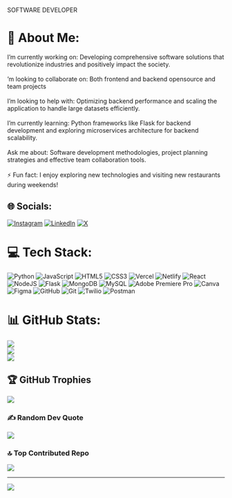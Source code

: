 SOFTWARE DEVELOPER
# 💫 About Me:
I’m currently working on: Developing comprehensive software solutions that revolutionize industries and positively impact the society.<br><br>’m looking to collaborate on: Both frontend and backend opensource and team projects<br><br>I’m looking to help with: Optimizing backend performance and scaling the application to handle large datasets efficiently.<br><br>I’m currently learning: Python frameworks like Flask for backend development and exploring microservices architecture for backend scalability.<br><br>Ask me about: Software development methodologies, project planning strategies and effective team collaboration tools.<br><br>⚡ Fun fact: I enjoy exploring new technologies and visiting new restaurants during weekends!


## 🌐 Socials:
[![Instagram](https://img.shields.io/badge/Instagram-%23E4405F.svg?logo=Instagram&logoColor=white)](https://instagram.com/Cheruiyot._) [![LinkedIn](https://img.shields.io/badge/LinkedIn-%230077B5.svg?logo=linkedin&logoColor=white)](https://linkedin.com/in/EugeneCheruiyot) [![X](https://img.shields.io/badge/X-black.svg?logo=X&logoColor=white)](https://x.com/GENEKOECH) 

# 💻 Tech Stack:
![Python](https://img.shields.io/badge/python-3670A0?style=plastic&logo=python&logoColor=ffdd54) ![JavaScript](https://img.shields.io/badge/javascript-%23323330.svg?style=plastic&logo=javascript&logoColor=%23F7DF1E) ![HTML5](https://img.shields.io/badge/html5-%23E34F26.svg?style=plastic&logo=html5&logoColor=white) ![CSS3](https://img.shields.io/badge/css3-%231572B6.svg?style=plastic&logo=css3&logoColor=white) ![Vercel](https://img.shields.io/badge/vercel-%23000000.svg?style=plastic&logo=vercel&logoColor=white) ![Netlify](https://img.shields.io/badge/netlify-%23000000.svg?style=plastic&logo=netlify&logoColor=#00C7B7) ![React](https://img.shields.io/badge/react-%2320232a.svg?style=plastic&logo=react&logoColor=%2361DAFB) ![NodeJS](https://img.shields.io/badge/node.js-6DA55F?style=plastic&logo=node.js&logoColor=white) ![Flask](https://img.shields.io/badge/flask-%23000.svg?style=plastic&logo=flask&logoColor=white) ![MongoDB](https://img.shields.io/badge/MongoDB-%234ea94b.svg?style=plastic&logo=mongodb&logoColor=white) ![MySQL](https://img.shields.io/badge/mysql-4479A1.svg?style=plastic&logo=mysql&logoColor=white) ![Adobe Premiere Pro](https://img.shields.io/badge/Adobe%20Premiere%20Pro-9999FF.svg?style=plastic&logo=Adobe%20Premiere%20Pro&logoColor=white) ![Canva](https://img.shields.io/badge/Canva-%2300C4CC.svg?style=plastic&logo=Canva&logoColor=white) ![Figma](https://img.shields.io/badge/figma-%23F24E1E.svg?style=plastic&logo=figma&logoColor=white) ![GitHub](https://img.shields.io/badge/github-%23121011.svg?style=plastic&logo=github&logoColor=white) ![Git](https://img.shields.io/badge/git-%23F05033.svg?style=plastic&logo=git&logoColor=white) ![Twilio](https://img.shields.io/badge/Twilio-F22F46?style=plastic&logo=Twilio&logoColor=white) ![Postman](https://img.shields.io/badge/Postman-FF6C37?style=plastic&logo=postman&logoColor=white)
# 📊 GitHub Stats:
![](https://github-readme-stats.vercel.app/api?username=SimplyGene&theme=blue-green&hide_border=true&include_all_commits=false&count_private=false)<br/>
![](https://github-readme-streak-stats.herokuapp.com/?user=SimplyGene&theme=blue-green&hide_border=true)<br/>
![](https://github-readme-stats.vercel.app/api/top-langs/?username=SimplyGene&theme=blue-green&hide_border=true&include_all_commits=false&count_private=false&layout=compact)

## 🏆 GitHub Trophies
![](https://github-profile-trophy.vercel.app/?username=SimplyGene&theme=codeSTACKr&no-frame=false&no-bg=true&margin-w=4)

### ✍️ Random Dev Quote
![](https://quotes-github-readme.vercel.app/api?type=horizontal&theme=dark)

### 🔝 Top Contributed Repo
![](https://github-contributor-stats.vercel.app/api?username=SimplyGene&limit=5&theme=dark&combine_all_yearly_contributions=true)

---
[![](https://visitcount.itsvg.in/api?id=SimplyGene&icon=0&color=3)](https://visitcount.itsvg.in)

<!-- Proudly created with GPRM ( https://gprm.itsvg.in ) -->
